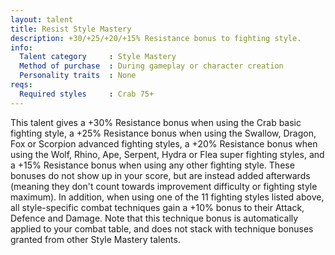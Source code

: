 ```yaml
---
layout: talent
title: Resist Style Mastery
description: +30/+25/+20/+15% Resistance bonus to fighting style.
info:
  Talent category     : Style Mastery
  Method of purchase  : During gameplay or character creation
  Personality traits  : None
reqs:
  Required styles     : Crab 75+
---
```


This talent gives a +30% Resistance bonus when using the Crab basic fighting
style, a +25% Resistance bonus when using the Swallow, Dragon, Fox or Scorpion
advanced fighting styles, a +20% Resistance bonus when using the Wolf, Rhino,
Ape, Serpent, Hydra or Flea super fighting styles, and a +15% Resistance bonus
when using any other fighting style.  These bonuses do not show up in your
score, but are instead added afterwards (meaning they don't count towards
improvement difficulty or fighting style maximum).  In addition, when using
one of the 11 fighting styles listed above, all style-specific combat
techniques gain a +10% bonus to their Attack, Defence and Damage.  Note that
this technique bonus is automatically applied to your combat table, and does
not stack with technique bonuses granted from other Style Mastery talents.

